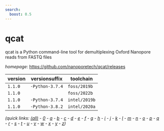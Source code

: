 ```yaml
---
search:
  boost: 0.5
---
```

# qcat

qcat is a Python command-line tool for demultiplexing Oxford Nanopore reads from FASTQ files

*homepage*: <https://github.com/nanoporetech/qcat/releases>

version | versionsuffix | toolchain
--------|---------------|----------
``1.1.0`` | ``-Python-3.7.4`` | ``foss/2019b``
``1.1.0`` |  | ``foss/2022b``
``1.1.0`` | ``-Python-3.7.4`` | ``intel/2019b``
``1.1.0`` | ``-Python-3.8.2`` | ``intel/2020a``


*(quick links: [(all)](../index.md) - [0](../0/index.md) - [a](../a/index.md) - [b](../b/index.md) - [c](../c/index.md) - [d](../d/index.md) - [e](../e/index.md) - [f](../f/index.md) - [g](../g/index.md) - [h](../h/index.md) - [i](../i/index.md) - [j](../j/index.md) - [k](../k/index.md) - [l](../l/index.md) - [m](../m/index.md) - [n](../n/index.md) - [o](../o/index.md) - [p](../p/index.md) - [q](../q/index.md) - [r](../r/index.md) - [s](../s/index.md) - [t](../t/index.md) - [u](../u/index.md) - [v](../v/index.md) - [w](../w/index.md) - [x](../x/index.md) - [y](../y/index.md) - [z](../z/index.md))*

